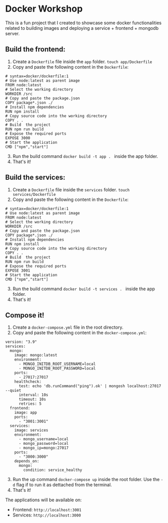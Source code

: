 # Docker Workshop

This is a fun project that I created to showcase some docker functionalities related to building images and deploying a service + frontend + mongodb server.

## Build the frontend:

1. Create a `Dockerfile` file inside the `app` folder. `touch app/Dockerfile`
2. Copy and paste the following content in the `Dockerfile`:

```
# syntax=docker/dockerfile:1
# Use node:latest as parent image
FROM node:latest
# Select the working directory
WORKDIR /src
# Copy and paste the package.json
COPY package*.json ./
# Install npm dependencies
RUN npm install
# Copy source code into the working directory
COPY . .
# Build  the project
RUN npm run build
# Expose the required ports
EXPOSE 3000
# Start the application
CMD ["npm","start"]
```

3. Run the build command `docker build -t app . ` inside the app folder.
4. That's it!

## Build the services:

1. Create a `Dockerfile` file inside the `services` folder. `touch services/Dockerfile`
2. Copy and paste the following content in the `Dockerfile`:

```
# syntax=docker/dockerfile:1
# Use node:latest as parent image
FROM node:latest
# Select the working directory
WORKDIR /src
# Copy and paste the package.json
COPY package*.json ./
# Install npm dependencies
RUN npm install
# Copy source code into the working directory
COPY . .
# Build  the project
RUN npm run build
# Expose the required ports
EXPOSE 3001
# Start the application
CMD ["npm","start"]
```

3. Run the build command `docker build -t services . ` inside the app folder.
4. That's it!

## Compose it!

1. Create a `docker-compose.yml` file in the root directory.
2. Copy and paste the following content in the `docker-compose.yml`:

```
version: "3.9"
services:
  mongo:
    image: mongo:latest
    environment:
      - MONGO_INITDB_ROOT_USERNAME=local
      - MONGO_INITDB_ROOT_PASSWORD=local
    ports:
      - 27017:27017
    healthcheck:
      test: echo 'db.runCommand("ping").ok' | mongosh localhost:27017 --quiet
      interval: 10s
      timeout: 10s
      retries: 5
  frontend:
    image: app
    ports:
      - "3001:3001"
  services:
    image: services
    environment:
      - mongo_username=local
      - mongo_password=local
      - mongo_ip=mongo:27017
    ports:
      - "3000:3000"
    depends_on:
      mongo:
        condition: service_healthy
```

3. Run the up command `docker-compose up` inside the root folder. Use the `-d` flag if to run it as dettached from the terminal.
4. That's it!

The applications will be available on:

- Frontend: `http://localhost:3001`
- Services: `http://localhost:3000`
